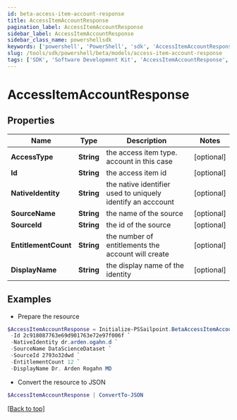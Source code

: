 ```yaml
---
id: beta-access-item-account-response
title: AccessItemAccountResponse
pagination_label: AccessItemAccountResponse
sidebar_label: AccessItemAccountResponse
sidebar_class_name: powershellsdk
keywords: ['powershell', 'PowerShell', 'sdk', 'AccessItemAccountResponse', 'BetaAccessItemAccountResponse'] 
slug: /tools/sdk/powershell/beta/models/access-item-account-response
tags: ['SDK', 'Software Development Kit', 'AccessItemAccountResponse', 'BetaAccessItemAccountResponse']
---
```



# AccessItemAccountResponse

## Properties

Name | Type | Description | Notes
------------ | ------------- | ------------- | -------------
**AccessType** | **String** | the access item type. account in this case | [optional] 
**Id** | **String** | the access item id | [optional] 
**NativeIdentity** | **String** | the native identifier used to uniquely identify an acccount | [optional] 
**SourceName** | **String** | the name of the source | [optional] 
**SourceId** | **String** | the id of the source | [optional] 
**EntitlementCount** | **String** | the number of entitlements the account will create | [optional] 
**DisplayName** | **String** | the display name of the identity | [optional] 

## Examples

- Prepare the resource
```powershell
$AccessItemAccountResponse = Initialize-PSSailpoint.BetaAccessItemAccountResponse  -AccessType account `
 -Id 2c918087763e69d901763e72e97f006f `
 -NativeIdentity dr.arden.ogahn.d `
 -SourceName DataScienceDataset `
 -SourceId 2793o32dwd `
 -EntitlementCount 12 `
 -DisplayName Dr. Arden Rogahn MD
```

- Convert the resource to JSON
```powershell
$AccessItemAccountResponse | ConvertTo-JSON
```


[[Back to top]](#) 

